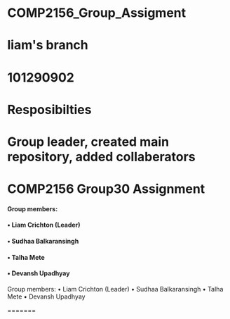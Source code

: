 
# COMP2156_Group_Assigment
# liam's branch
# 101290902
# Resposibilties 
# Group leader, created main repository, added collaberators

# COMP2156 Group30 Assignment

#### Group members:

#### • Liam Crichton (Leader)

#### • Sudhaa Balkaransingh

#### • Talha Mete

#### • Devansh Upadhyay

Group members:
• Liam Crichton (Leader)
• Sudhaa Balkaransingh
• Talha Mete
• Devansh Upadhyay

=======
